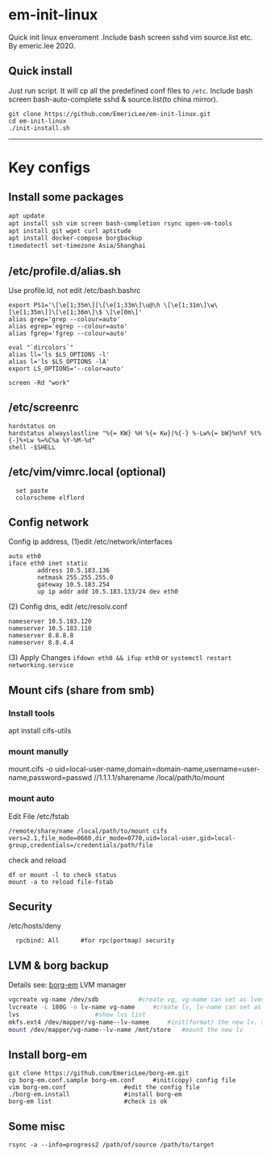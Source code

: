# em-init-linux
Quick init linux enveroment .Include bash screen sshd vim source.list etc.
By emeric.lee 2020.

## Quick install
Just run script.
It will cp all the predefined conf files to `/etc`.
Include bash screen bash-auto-complete sshd & source.list(to china mirror).
```
git clone https://github.com/EmericLee/em-init-linux.git
cd em-init-linux
./init-install.sh
```

---

# Key configs

## Install some packages
```sh
apt update
apt install ssh vim screen bash-completion rsync open-vm-tools
apt install git wget curl aptitude
apt install docker-compose borgbackup
timedatectl set-timezone Asia/Shanghai
```

## /etc/profile.d/alias.sh
Use profile.ld, not edit /etc/bash.bashrc

```
export PS1='\[\e[1;35m\][\[\e[1;33m\]\u@\h \[\e[1;31m\]\w\[\e[1;35m\]]\[\e[1;36m\]\$ \[\e[0m\]' 
alias grep='grep --colour=auto'
alias egrep='egrep --colour=auto'
alias fgrep='fgrep --colour=auto'

eval "`dircolors`"
alias ll='ls $LS_OPTIONS -l'
alias l='ls $LS_OPTIONS -lA'
export LS_OPTIONS='--color=auto'

screen -Rd "work"
```

## /etc/screenrc
```
hardstatus on
hardstatus alwayslastline "%{= KW} %H %{= Kw}|%{-} %-Lw%{= bW}%n%f %t%{-}%+Lw %=%C%a %Y-%M-%d"
shell -$SHELL
```

## /etc/vim/vimrc.local (optional)
```
  set paste
  colorscheme elflord
```

##  Config network
Config ip address, 
(1)edit /etc/network/interfaces
```
auto eth0
iface eth0 inet static
        address 10.5.183.136
        netmask 255.255.255.0
        gateway 10.5.183.254
        up ip addr add 10.5.183.133/24 dev eth0
```
(2) Config dns, edit /etc/resolv.conf
```
nameserver 10.5.183.120
nameserver 10.5.183.110
nameserver 8.8.8.8
nameserver 8.8.4.4
```
(3) Apply Changes
`ifdown eth0 && ifup eth0`
or
`systemctl restart networking.service`


## Mount cifs (share from smb)

### Install tools
apt install cifs-utils

### mount manully

mount.cifs -o uid=local-user-name,domain=domain-name,username=user-name,password=passwd //1.1.1.1/sharename /local/path/to/mount

### mount auto

Edit File /etc/fstab

```
/remote/share/name /local/path/to/mount cifs vers=2.1,file_mode=0660,dir_mode=0770,uid=local-user,gid=local-group,credentials=/credentials/path/file
```
check and reload
``` 
df or mount -l to check status
mount -a to reload file-fstab
```
##  Security

/etc/hosts/deny
```
  rpcbind: All 		#for rpc(portmap) security
```

##  LVM & borg backup
Details see: [borg-em](https://github.com/EmericLee/borg-em)
LVM manager
```sh
vgcreate vg-name /dev/sdb			#create vg, vg-name can set as lvmsdb, sdb is the disk name
lvcreate -L 180G -n lv-name vg-name		#create lv, lv-name can set as lva
lvs						#show lvs list
mkfs.ext4 /dev/mapper/vg-name--lv-namee		#init(format) the new lv. see /dev/mapper/lvmsdb-lva
mount /dev/mapper/vg-name--lv-name /mnt/store	#mount the new lv
```

## Install borg-em
```
git clone https://github.com/EmericLee/borg-em.git
cp borg-em.conf.sample borg-em.conf		#init(copy) config file
vim borg-em.conf				#edit the config file
./borg-em.install 				#install borg-em
borg-em list					#check is ok 
```

## Some misc
```
rsync -a --info=progress2 /path/of/source /path/to/target
```
